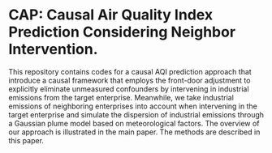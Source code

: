 # CAP: Causal Air Quality Index Prediction Considering Neighbor Intervention.
  This repository contains codes for a causal AQI prediction approach that introduce a causal framework that employs the front-door adjustment to explicitly eliminate unmeasured confounders by intervening in industrial emissions from the target enterprise. Meanwhile, we take industrial emissions of neighboring enterprises into account when intervening in the target enterprise and simulate the dispersion of industrial emissions through a Gaussian plume model based on meteorological factors. The overview of our approach is illustrated in the main paper. The methods are described in this paper.
